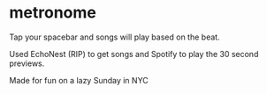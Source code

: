 # metronome

Tap your spacebar and songs will play based on the beat.

Used EchoNest (RIP) to get songs and Spotify to play the 30 second previews.

Made for fun on a lazy Sunday in NYC
